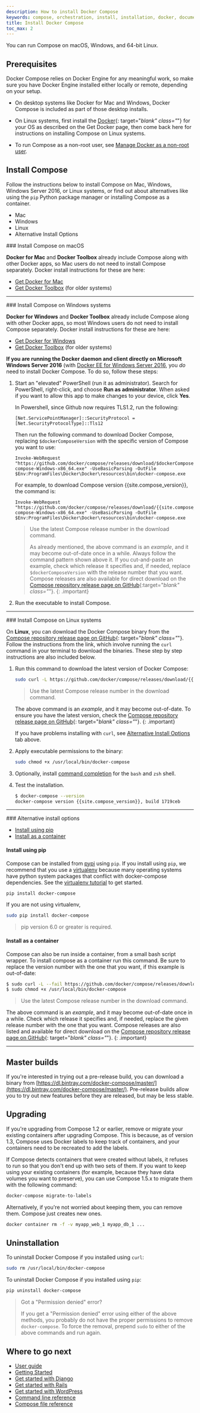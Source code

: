 ```yaml
---
description: How to install Docker Compose
keywords: compose, orchestration, install, installation, docker, documentation
title: Install Docker Compose
toc_max: 2
---
```


You can run Compose on macOS, Windows, and 64-bit Linux.

## Prerequisites

Docker Compose relies on Docker Engine for any meaningful work, so make sure you
have Docker Engine installed either locally or remote, depending on your setup.

- On desktop systems like Docker for Mac and Windows, Docker Compose is
included as part of those desktop installs.

- On Linux systems, first install the
[Docker](/install/index.md#server){: target="_blank" class="_"}
for your OS as described on the Get Docker page, then come back here for
instructions on installing Compose on
Linux systems.

- To run Compose as a non-root user, see [Manage Docker as a non-root user](/install/linux/linux-postinstall.md).

## Install Compose

Follow the instructions below to install Compose on Mac, Windows, Windows Server
2016, or Linux systems, or find out about alternatives like using the `pip`
Python package manager or installing Compose as a container.

<ul class="nav nav-tabs">
<li class="active"><a data-toggle="tab" data-target="#macOS">Mac</a></li>
<li><a data-toggle="tab" data-target="#windows">Windows</a></li>
<li><a data-toggle="tab" data-target="#linux">Linux</a></li>
<li><a data-toggle="tab" data-target="#alternatives">Alternative Install Options</a></li>
</ul>
<div class="tab-content">
<div id="macOS" class="tab-pane fade in active" markdown="1">
### Install Compose on macOS

**Docker for Mac** and **Docker Toolbox** already include Compose along
with other Docker apps, so Mac users do not need to install Compose separately.
Docker install instructions for these are here:

  * [Get Docker for Mac](/docker-for-mac/install.md)
  * [Get Docker Toolbox](/toolbox/overview.md) (for older systems)
<hr>
</div>
<div id="windows" class="tab-pane fade" markdown="1">
### Install Compose on Windows systems

**Docker for Windows** and **Docker Toolbox** already include Compose
along with other Docker apps, so most Windows users do not need to
install Compose separately. Docker install instructions for these are here:

* [Get Docker for Windows](/docker-for-windows/install.md)
* [Get Docker Toolbox](/toolbox/overview.md) (for older systems)

**If you are running the Docker daemon and client directly on Microsoft
Windows Server 2016** (with [Docker EE for Windows Server 2016](/install/windows/docker-ee.md), you _do_ need to install
Docker Compose. To do so, follow these steps:

1.  Start an "elevated" PowerShell (run it as administrator).
    Search for PowerShell, right-click, and choose
    **Run as administrator**. When asked if you want to allow this app
    to make changes to your device, click **Yes**.
    
    In Powershell, since Github now requires TLS1.2, run the following:
    
    ```none  
    [Net.ServicePointManager]::SecurityProtocol = [Net.SecurityProtocolType]::Tls12
    ```

    Then run the following command to download
    Docker Compose, replacing `$dockerComposeVersion` with the specific
    version of Compose you want to use:

    ```none
    Invoke-WebRequest "https://github.com/docker/compose/releases/download/$dockerComposeVersion/docker-compose-Windows-x86_64.exe" -UseBasicParsing -OutFile $Env:ProgramFiles\Docker\Docker\resources\bin\docker-compose.exe
    ```

    For example, to download Compose version {{site.compose_version}},
    the command is:

    ```none
    Invoke-WebRequest "https://github.com/docker/compose/releases/download/{{site.compose_version}}/docker-compose-Windows-x86_64.exe" -UseBasicParsing -OutFile $Env:ProgramFiles\Docker\Docker\resources\bin\docker-compose.exe
    ```
    > Use the latest Compose release number in the download command.
    >
    > As already mentioned, the above command is an _example_, and
    it may become out-of-date once in a while. Always follow the
    command pattern shown above it. If you cut-and-paste an example,
    check which release it specifies and, if needed,
    replace `$dockerComposeVersion` with the release number that
    you want. Compose releases are also available for direct download
    on the [Compose repository release page on GitHub](https://github.com/docker/compose/releases){:target="_blank" class="_"}.
    {: .important}

2.  Run the executable to install Compose.
<hr>
</div>
<div id="linux" class="tab-pane fade" markdown="1">
### Install Compose on Linux systems

On **Linux**, you can download the Docker Compose binary from the [Compose
repository release page on GitHub](https://github.com/docker/compose/releases){:
target="_blank" class="_"}. Follow the instructions from the link, which involve
running the `curl` command in your terminal to download the binaries. These step
by step instructions are also included below.

1.  Run this command to download the latest version of Docker Compose:

    ```bash
    sudo curl -L https://github.com/docker/compose/releases/download/{{site.compose_version}}/docker-compose-`uname -s`-`uname -m` -o /usr/local/bin/docker-compose
    ```

    > Use the latest Compose release number in the download command.
    >
    The above command is an _example_, and it may become out-of-date. To ensure you have the latest version, check the [Compose repository release page on GitHub](https://github.com/docker/compose/releases){: target="_blank" class="_"}.
    {: .important}

    If you have problems installing with `curl`, see
    [Alternative Install Options](install.md#alternative-install-options) tab above.

2.  Apply executable permissions to the binary:

    ```bash
    sudo chmod +x /usr/local/bin/docker-compose
    ```

3.  Optionally, install [command completion](completion.md) for the
    `bash` and `zsh` shell.

4.  Test the installation.

    ```bash
    $ docker-compose --version
    docker-compose version {{site.compose_version}}, build 1719ceb
    ```
<hr>
</div>
<div id="alternatives" class="tab-pane fade" markdown="1">
### Alternative install options

- [Install using pip](#install-using-pip)
- [Install as a container](#install-as-a-container)

#### Install using pip

Compose can be installed from
[pypi](https://pypi.python.org/pypi/docker-compose) using `pip`. If you install
using `pip`, we recommend that you use a
[virtualenv](https://virtualenv.pypa.io/en/latest/) because many operating
systems have python system packages that conflict with docker-compose
dependencies. See the [virtualenv
tutorial](http://docs.python-guide.org/en/latest/dev/virtualenvs/) to get
started.

```bash
pip install docker-compose
```
If you are not using virtualenv,

```bash
sudo pip install docker-compose
```

> pip version 6.0 or greater is required.

#### Install as a container

Compose can also be run inside a container, from a small bash script wrapper. To
install compose as a container run this command. Be sure to replace the version
number with the one that you want, if this example is out-of-date:

```bash
$ sudo curl -L --fail https://github.com/docker/compose/releases/download/{{site.compose_version}}/run.sh -o /usr/local/bin/docker-compose
$ sudo chmod +x /usr/local/bin/docker-compose
```

>  Use the latest Compose release number in the download command.
>
The above command is an _example_, and it may become out-of-date once in a
while. Check which release it specifies and, if needed, replace the given
release number with the one that you want. Compose releases are also listed and
available for direct download on the [Compose repository release page on
GitHub](https://github.com/docker/compose/releases){: target="_blank"
class="_"}.
{: .important}
<hr>
</div>
</div>

## Master builds

If you're interested in trying out a pre-release build, you can download a binary
from
[https://dl.bintray.com/docker-compose/master/](https://dl.bintray.com/docker-compose/master/).
Pre-release builds allow you to try out new features before they are released,
but may be less stable.


## Upgrading

If you're upgrading from Compose 1.2 or earlier, remove or
migrate your existing containers after upgrading Compose. This is because, as of
version 1.3, Compose uses Docker labels to keep track of containers, and your
containers need to be recreated to add the labels.

If Compose detects containers that were created without labels, it refuses
to run so that you don't end up with two sets of them. If you want to keep using
your existing containers (for example, because they have data volumes you want
to preserve), you can use Compose 1.5.x to migrate them with the following
command:

```bash
docker-compose migrate-to-labels
```

Alternatively, if you're not worried about keeping them, you can remove them.
Compose just creates new ones.

```bash
docker container rm -f -v myapp_web_1 myapp_db_1 ...
```

## Uninstallation

To uninstall Docker Compose if you installed using `curl`:

```bash
sudo rm /usr/local/bin/docker-compose
```

To uninstall Docker Compose if you installed using `pip`:

```bash
pip uninstall docker-compose
```

> Got a "Permission denied" error?
>
> If you get a "Permission denied" error using either of the above
> methods, you probably do not have the proper permissions to remove
> `docker-compose`. To force the removal, prepend `sudo` to either of the above
> commands and run again.


## Where to go next

- [User guide](index.md)
- [Getting Started](gettingstarted.md)
- [Get started with Django](django.md)
- [Get started with Rails](rails.md)
- [Get started with WordPress](wordpress.md)
- [Command line reference](/compose/reference/index.md)
- [Compose file reference](compose-file.md)
